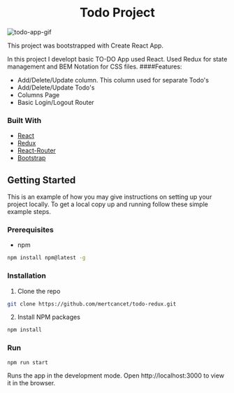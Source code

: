 <!-- PROJECT LOGO -->
<br />
<p align="center">

  <h1 align="center">Todo Project</h1>

  </p>
</p>

![todo-app-gif](https://user-images.githubusercontent.com/61883804/95660580-8ce43080-0b31-11eb-9d1f-e1f54be30aff.gif)

This project was bootstrapped with Create React App.

In this project I developt basic TO-DO App used React. Used Redux for state management and BEM Notation for CSS files.
####Features:

- Add/Delete/Update column. This column used for separate Todo's
- Add/Delete/Update Todo's
- Columns Page
- Basic Login/Logout Router

### Built With

- [React](https://en.reactjs.org/)
- [Redux](https://redux.js.org/)
- [React-Router](https://reactrouter.com/)
- [Bootstrap](https://getbootstrap.com)

<!-- GETTING STARTED -->

## Getting Started

This is an example of how you may give instructions on setting up your project locally.
To get a local copy up and running follow these simple example steps.

### Prerequisites

- npm

```sh
npm install npm@latest -g
```

### Installation

1. Clone the repo

```sh
git clone https://github.com/mertcancet/todo-redux.git
```

2. Install NPM packages

```sh
npm install
```

### Run

```sh
npm run start
```

Runs the app in the development mode.
Open http://localhost:3000 to view it in the browser.
